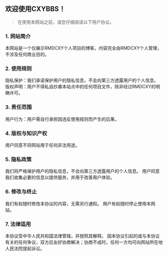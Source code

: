 ## 欢迎使用CXYBBS！
>在使用本网站之前，请您仔细阅读以下用户协议。

### 1. 网站简介
本网站是一个仅展示RMDCXY个人项目的博客，内容完全由RMDCXY个人管理，不涉及任何商业目的。

### 2. 使用规则
隐私保护：我们承诺保护用户的隐私信息，不会向第三方透露用户的个人信息。
版权声明：用户不得私自抄袭本站点中的任何项目文件，除非经过RMDCXY的明确许可。

### 3. 责任范围
用户行为：用户需自行承担因违反使用规则而产生的后果。

### 4. 版权与知识产权
用户同意不将网站用于任何非法用途。

### 5. 隐私政策
我们将严格保护用户的隐私信息，不会向第三方透露用户的个人信息。
用户同意我们收集必要的信息以提供服务，并用于改善用户体验。

### 6. 修改与终止
我们有权随时修改本协议的内容，无需另行通知。
用户有权随时停止使用本网站。

### 7. 法律适用
本协议受中华人民共和国法律管辖，并按照其解释。
因本协议引起的或与本协议有关的任何争议，双方应友好协商解决；协商不成时，任何一方均可向网站所在地人民法院提起诉讼。
